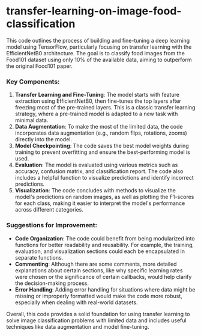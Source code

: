 # transfer-learning-on-image-food-classification

This code outlines the process of building and fine-tuning a deep learning model using TensorFlow, particularly focusing on transfer learning with the EfficientNetB0 architecture. The goal is to classify food images from the Food101 dataset using only 10% of the available data, aiming to outperform the original Food101 paper.

### Key Components:
1. **Transfer Learning and Fine-Tuning**: The model starts with feature extraction using EfficientNetB0, then fine-tunes the top layers after freezing most of the pre-trained layers. This is a classic transfer learning strategy, where a pre-trained model is adapted to a new task with minimal data.
2. **Data Augmentation**: To make the most of the limited data, the code incorporates data augmentation (e.g., random flips, rotations, zooms) directly into the model.
3. **Model Checkpointing**: The code saves the best model weights during training to prevent overfitting and ensure the best-performing model is used.
4. **Evaluation**: The model is evaluated using various metrics such as accuracy, confusion matrix, and classification report. The code also includes a helpful function to visualize predictions and identify incorrect predictions.
5. **Visualization**: The code concludes with methods to visualize the model's predictions on random images, as well as plotting the F1-scores for each class, making it easier to interpret the model's performance across different categories.

### Suggestions for Improvement:
- **Code Organization**: The code could benefit from being modularized into functions for better readability and reusability. For example, the training, evaluation, and visualization sections could each be encapsulated in separate functions.
- **Commenting**: Although there are some comments, more detailed explanations about certain sections, like why specific learning rates were chosen or the significance of certain callbacks, would help clarify the decision-making process.
- **Error Handling**: Adding error handling for situations where data might be missing or improperly formatted would make the code more robust, especially when dealing with real-world datasets.

Overall, this code provides a solid foundation for using transfer learning to solve image classification problems with limited data and includes useful techniques like data augmentation and model fine-tuning.
